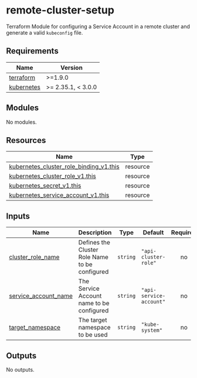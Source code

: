 # remote-cluster-setup

Terraform Module for configuring a Service Account in a remote cluster and generate a valid `kubeconfig` file.

<!-- BEGIN_TF_DOCS -->
## Requirements

| Name | Version |
|------|---------|
| <a name="requirement_terraform"></a> [terraform](#requirement\_terraform) | >=1.9.0 |
| <a name="requirement_kubernetes"></a> [kubernetes](#requirement\_kubernetes) | >= 2.35.1, < 3.0.0 |

## Modules

No modules.

## Resources

| Name | Type |
|------|------|
| [kubernetes_cluster_role_binding_v1.this](https://registry.terraform.io/providers/hashicorp/kubernetes/latest/docs/resources/cluster_role_binding_v1) | resource |
| [kubernetes_cluster_role_v1.this](https://registry.terraform.io/providers/hashicorp/kubernetes/latest/docs/resources/cluster_role_v1) | resource |
| [kubernetes_secret_v1.this](https://registry.terraform.io/providers/hashicorp/kubernetes/latest/docs/resources/secret_v1) | resource |
| [kubernetes_service_account_v1.this](https://registry.terraform.io/providers/hashicorp/kubernetes/latest/docs/resources/service_account_v1) | resource |

## Inputs

| Name | Description | Type | Default | Required |
|------|-------------|------|---------|:--------:|
| <a name="input_cluster_role_name"></a> [cluster\_role\_name](#input\_cluster\_role\_name) | Defines the Cluster Role Name to be configured | `string` | `"api-cluster-role"` | no |
| <a name="input_service_account_name"></a> [service\_account\_name](#input\_service\_account\_name) | The Service Account name to be configured | `string` | `"api-service-account"` | no |
| <a name="input_target_namespace"></a> [target\_namespace](#input\_target\_namespace) | The target namespace to be used | `string` | `"kube-system"` | no |

## Outputs

No outputs.
<!-- END_TF_DOCS -->